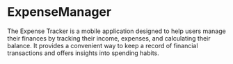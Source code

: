# ExpenseManager
The Expense Tracker is a mobile application designed to help users manage their finances by tracking their income, expenses, and calculating their balance. It provides a convenient way to keep a record of financial transactions and offers insights into spending habits.
